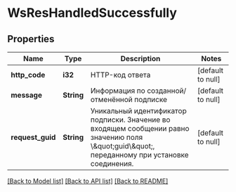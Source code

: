 # WsResHandledSuccessfully

## Properties
Name | Type | Description | Notes
------------ | ------------- | ------------- | -------------
**http_code** | **i32** | HTTP-код ответа | [default to null]
**message** | **String** | Информация по созданной/отменённой подписке | [default to null]
**request_guid** | **String** | Уникальный идентификатор подписки. Значение во входящем сообщении равно значению поля \\\&quot;guid\\\&quot;, переданному при установке соединения. | [default to null]

[[Back to Model list]](../README.md#documentation-for-models) [[Back to API list]](../README.md#documentation-for-api-endpoints) [[Back to README]](../README.md)

